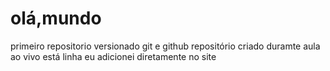 # olá,mundo
 primeiro repositorio versionado git e github
 repositório criado duramte aula ao vivo 
 está linha eu adicionei diretamente no site 
